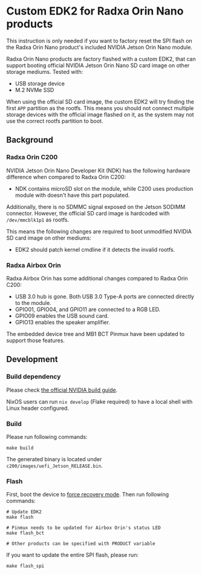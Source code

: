 # Custom EDK2 for Radxa Orin Nano products

This instruction is only needed if you want to factory reset the SPI flash on the Radxa Orin Nano product's included NVIDIA Jetson Orin Nano module.

Radxa Orin Nano products are factory flashed with a custom EDK2, that can support booting official NVIDIA Jetson Orin Nano SD card image on other storage mediums. Tested with:

* USB storage device
* M.2 NVMe SSD

When using the official SD card image, the custom EDK2 will try finding the first `APP` partition as the rootfs. This means you should not connect multiple storage devices with the official image flashed on it, as the system may not use the correct rootfs partition to boot.

## Background

### Radxa Orin C200

NVIDIA Jetson Orin Nano Developer Kit (NDK) has the following hardware difference when compared to Radxa Orin C200:

* NDK contains microSD slot on the module, while C200 uses production module with doesn't have this part populated.

Additionally, there is no SDMMC signal exposed on the Jetson SODIMM connector. However, the official SD card image is hardcoded with `/dev/mmcblk1p1` as rootfs.

This means the following changes are required to boot unmodified NVIDIA SD card image on other mediums:

* EDK2 should patch kernel cmdline if it detects the invalid rootfs.

### Radxa Airbox Orin

Radxa Airbox Orin has some additional changes compared to Radxa Orin C200:

* USB 3.0 hub is gone. Both USB 3.0 Type-A ports are connected directly to the module.
* GPIO01, GPIO04, and GPIO11 are connected to a RGB LED.
* GPIO09 enables the USB sound card.
* GPIO13 enables the speaker amplifier.

The embedded device tree and MB1 BCT Pinmux have been updated to support those features.

## Development

### Build dependency

Please check [the official NVIDIA build guide](https://github.com/NVIDIA/edk2-nvidia/wiki/Build-with-docker#install-docker).

NixOS users can run `nix develop` (Flake required) to have a local shell with Linux header configured.

### Build

Please run following commands:

```
make build
```

The generated binary is located under `c200/images/uefi_Jetson_RELEASE.bin`.

### Flash

First, boot the device to [force recovery mode](https://developer.nvidia.com/embedded/learn/jetson-agx-orin-devkit-user-guide/howto.html#force-recovery-mode). Then run following commands:

```
# Update EDK2
make flash

# Pinmux needs to be updated for Airbox Orin's status LED
make flash_bct

# Other products can be specified with PRODUCT variable
```

If you want to update the entire SPI flash, please run:

```
make flash_spi
```
